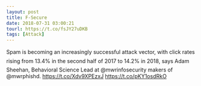 ```yaml
---
layout: post
title: F-Secure
date: 2018-07-31 03:00:21
tourl: https://t.co/fsJY27uDKB
tags: [Attack]
---
```

Spam is becoming an increasingly successful attack vector, with click rates rising from 13.4% in the second half of 2017 to 14.2% in 2018, says Adam Sheehan, Behavioral Science Lead at @mwrinfosecurity makers of @mwrphishd. 
https://t.co/Xdv9XPEzxJ https://t.co/pKY1osdRkO